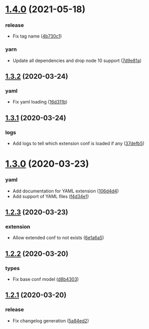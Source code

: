 # [1.4.0](https://github.com/neo9/n9-node-conf/compare/v1.3.2...1.4.0) (2021-05-18)


### release

* Fix tag name ([4b730c1](https://github.com/neo9/n9-node-conf/commit/4b730c11df1e5f29f03a99a1df3290e489074da0))

### yarn

* Update all dependencies and drop node 10 support ([7d9e81a](https://github.com/neo9/n9-node-conf/commit/7d9e81ac70228990718759b098b0bf6a5952d840))

## [1.3.2](https://github.com/neo9/n9-node-conf/compare/v1.3.1...v1.3.2) (2020-03-24)


### yaml

* Fix yaml loading ([16d311b](https://github.com/neo9/n9-node-conf/commit/16d311bd224c8a2a25924b69f7162f30a4f58f06))

## [1.3.1](https://github.com/neo9/n9-node-conf/compare/v1.3.0...v1.3.1) (2020-03-24)


### logs

* Add logs to tell which extension conf is loaded if any ([37defb5](https://github.com/neo9/n9-node-conf/commit/37defb513cf45ae207719af0bde288203ed5a67a))

# [1.3.0](https://github.com/neo9/n9-node-conf/compare/v1.2.3...v1.3.0) (2020-03-23)


### yaml

* Add documentation for YAML extension ([106d4d4](https://github.com/neo9/n9-node-conf/commit/106d4d401ca360438b25224de0efcfe92ac61f78))
* Add support of YAML files ([f4d34e1](https://github.com/neo9/n9-node-conf/commit/f4d34e1da19b5e2fc84b7529ef50566e0037a693))

## [1.2.3](https://github.com/neo9/n9-node-conf/compare/v1.2.2...v1.2.3) (2020-03-23)


### extension

* Allow extended conf to not exists ([6e1a6a5](https://github.com/neo9/n9-node-conf/commit/6e1a6a53b61f180dc1bb6622c5268f9f50acb47e))

## [1.2.2](https://github.com/neo9/n9-node-conf/compare/v1.2.1...v1.2.2) (2020-03-20)


### types

* Fix base conf model ([d8b4303](https://github.com/neo9/n9-node-conf/commit/d8b430348557ab3cdbd8cbc3882446756b99aa34))

## [1.2.1](https://github.com/neo9/n9-node-conf/compare/v1.2.0...v1.2.1) (2020-03-20)


### release

* Fix changelog generation ([5a84ed2](https://github.com/neo9/n9-node-conf/commit/5a84ed223138a2070ef01d739d5b54c4707641a8))

